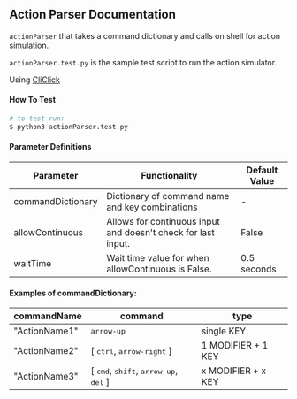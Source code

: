 ## Action Parser Documentation

`actionParser` that takes a command dictionary and calls on shell for action simulation.

`actionParser.test.py` is the sample test script to run the action simulator.

Using [CliClick](https://github.com/BlueM/cliclick)

#### How To Test

```bash
# to test run:
$ python3 actionParser.test.py
``` 

#### Parameter Definitions

| Parameter | Functionality | Default Value
| ---- | ---- | ---- |
|commandDictionary | Dictionary of command name and key combinations | - |
| allowContinuous | Allows for continuous input and doesn't check for last input. | False |
| waitTime | Wait time value for when allowContinuous is False. | 0.5 seconds |

#### Examples of commandDictionary:  

| commandName | command | type |
| ---- | ---- | ---- |
 "ActionName1" | <kbd>arrow-up</kbd> | single KEY |
 "ActionName2" | [ <kbd>ctrl</kbd>, <kbd>arrow-right</kbd> ] | 1 MODIFIER + 1 KEY |
 "ActionName3" | [ <kbd>cmd</kbd>, <kbd>shift</kbd>, <kbd>arrow-up</kbd>, <kbd>del</kbd> ]  | x MODIFIER + x KEY |